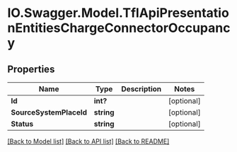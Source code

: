 # IO.Swagger.Model.TflApiPresentationEntitiesChargeConnectorOccupancy
## Properties

Name | Type | Description | Notes
------------ | ------------- | ------------- | -------------
**Id** | **int?** |  | [optional] 
**SourceSystemPlaceId** | **string** |  | [optional] 
**Status** | **string** |  | [optional] 

[[Back to Model list]](../README.md#documentation-for-models) [[Back to API list]](../README.md#documentation-for-api-endpoints) [[Back to README]](../README.md)

